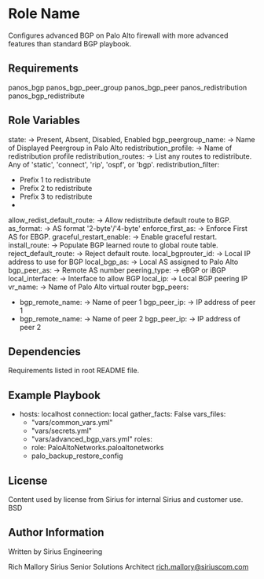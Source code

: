 Role Name
=========

Configures advanced BGP on Palo Alto firewall with more advanced features than standard BGP playbook.
 

Requirements
------------

panos_bgp
panos_bgp_peer_group
panos_bgp_peer
panos_redistribution
panos_bgp_redistribute

Role Variables
--------------

state: -> Present, Absent, Disabled, Enabled
bgp_peergroup_name: -> Name of Displayed Peergroup in Palo Alto
redistribution_profile: -> Name of redistribution profile
redistribution_routes: -> List any routes to redistribute. Any of 'static', 'connect', 'rip', 'ospf', or 'bgp'.
redistribution_filter: 
  - Prefix 1 to redistribute
  - Prefix 2 to redistribute
  - Prefix 3 to redistribute
  - <etc>
allow_redist_default_route: -> Allow redistribute default route to BGP.
as_format:  -> AS format '2-byte'/'4-byte'
enforce_first_as: -> Enforce First AS for EBGP.
graceful_restart_enable: -> Enable graceful restart.
install_route: -> Populate BGP learned route to global route table.
reject_default_route: -> Reject default route.
local_bgprouter_id:  ->  Local IP address to use for BGP
local_bgp_as:  ->  Local AS assigned to Palo Alto
bgp_peer_as:  ->  Remote AS number
peering_type:  -> eBGP or iBGP
local_interface:  -> Interface to allow BGP
local_ip:  ->  Local BGP peering IP
vr_name:  -> Name of Palo Alto virtual router
bgp_peers:
  - bgp_remote_name:  -> Name of peer 1
    bgp_peer_ip:
       -> IP address of peer 1
  - bgp_remote_name:  -> Name of peer 2
    bgp_peer_ip:
       -> IP address of peer 2

Dependencies
------------

Requirements listed in root README file. 

Example Playbook
----------------

- hosts: localhost
  connection: local
  gather_facts: False
  vars_files:
    - "vars/common_vars.yml"
    - "vars/secrets.yml"
    - "vars/advanced_bgp_vars.yml"
  roles:
    - role: PaloAltoNetworks.paloaltonetworks
    - palo_backup_restore_config
    
License
-------

Content used by license from Sirius for internal Sirius and customer use.
BSD

Author Information
------------------

Written by Sirius Engineering

Rich Mallory
Sirius
Senior Solutions Architect
rich.mallory@siriuscom.com
